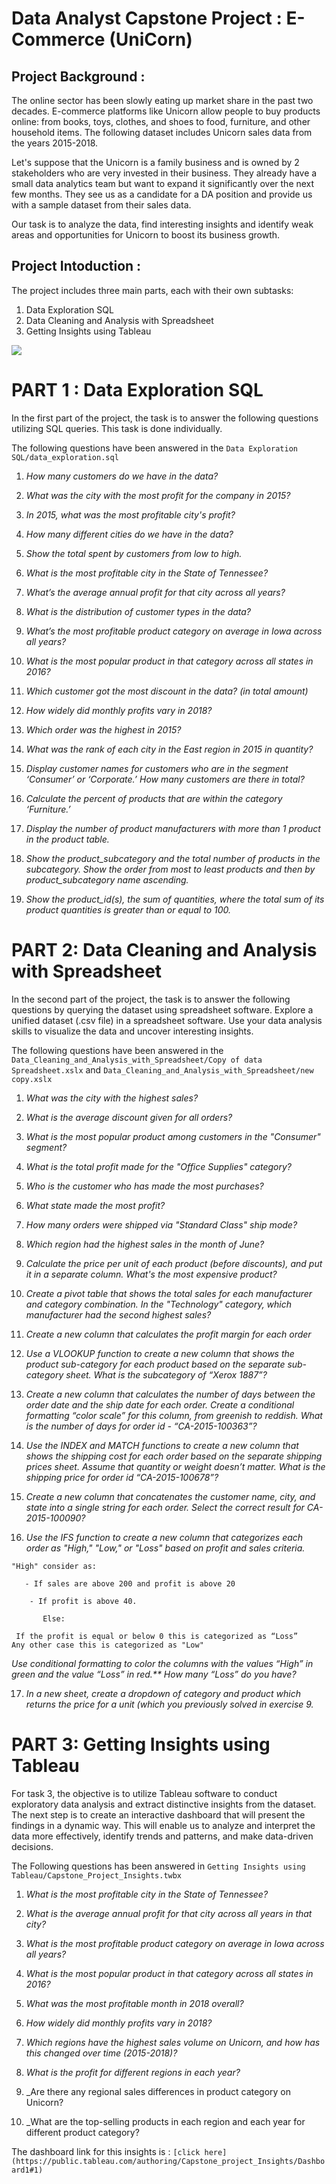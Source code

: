 # Data Analyst Capstone Project :  E-Commerce (UniCorn)
## Project Background :

The online sector has been slowly eating up market share in the past two decades. E-commerce platforms like Unicorn allow people to buy products online: from books, toys, clothes, and shoes to food, furniture, and other household items. The following dataset includes Unicorn sales data from the years 2015-2018.

Let's suppose that the Unicorn is a family business and is owned by 2 stakeholders who are very invested in their business. They already have a small data analytics team but want to expand it significantly over the next few months. They see us  as a candidate for a DA position and provide us with a sample dataset from their sales data.

Our task is to analyze the data, find interesting insights and identify weak areas and opportunities for Unicorn to boost its business growth.

## Project Intoduction :

The project includes three main parts, each with their own subtasks:

1. Data Exploration SQL
2. Data Cleaning and Analysis with Spreadsheet
3. Getting Insights using Tableau

![](https://github.com/siddhu1132/Capstone-Project-E-commerce-UniCorn-/blob/main/schema.png)

# PART 1 : Data Exploration SQL

In the first part of the project, the task is to answer the following questions utilizing SQL queries. This task is done individually.

The following questions have been answered in the ``Data Exploration SQL/data_exploration.sql``

1. _How many customers do we have in the data?_

2. _What was the city with the most profit for the company in 2015?_

3. _In 2015, what was the most profitable city's profit?_

4. _How many different cities do we have in the data?_

5. _Show the total spent by customers from low to high._

6. _What is the most profitable city in the State of Tennessee?_

7. _What’s the average annual profit for that city across all years?_

8. _What is the distribution of customer types in the data?_

9. _What’s the most profitable product category on average in Iowa across all years?_

10. _What is the most popular product in that category across all states in 2016?_
 
 11. _Which customer got the most discount in the data? (in total amount)_
 
12. _How widely did monthly profits vary in 2018?_

13. _Which order was the highest in 2015?_

14. _What was the rank of each city in the East region in 2015 in quantity?_

15. _Display customer names for customers who are in the segment ‘Consumer’ or ‘Corporate.’ How many customers are there in total?_

17. _Calculate the percent of products that are within the category ‘Furniture.’_

18. _Display the number of product manufacturers with more than 1 product in the product table._

19. _Show the product_subcategory and the total number of products in the subcategory. Show the order from most to least products and then by product_subcategory name ascending._

20. _Show the product_id(s), the sum of quantities, where the total sum of its product quantities is greater than or equal to 100._

# PART 2: Data Cleaning and Analysis with Spreadsheet

In the second part of the project, the task is to answer the following questions by querying the dataset using spreadsheet software.
Explore a unified dataset (.csv file) in a spreadsheet software. Use your data analysis skills to visualize the data and uncover interesting insights.

The following questions have been answered in the ``Data_Cleaning_and_Analysis_with_Spreadsheet/Copy of data Spreadsheet.xslx`` and ``Data_Cleaning_and_Analysis_with_Spreadsheet/new copy.xslx``

1. _What was the city with the highest sales?_

2. _What is the average discount given for all orders?_

3. _What is the most popular product among customers in the "Consumer" segment?_

4. _What is the total profit made for the "Office Supplies" category?_

5. _Who is the customer who has made the most purchases?_

6. _What state made the most profit?_

7. _How many orders were shipped via "Standard Class" ship mode?_

8. _Which region had the highest sales in the month of June?_

9. _Calculate the price per unit of each product (before discounts), and put it in a separate column. What's the most expensive product?_

10. _Create a pivot table that shows the total sales for each manufacturer and category combination. In the "Technology" category, which manufacturer had the second highest sales?_

11. _Create a new column that calculates the profit margin for each order_

12. _Use a VLOOKUP function to create a new column that shows the product sub-category for each product based on the separate sub-category sheet. What is the subcategory of “Xerox 1887”?_

13. _Create a new column that calculates the number of days between the order date and the ship date for each order. Create a conditional formatting “color scale” for this column, from greenish to reddish. What is the number of days for order id - “CA-2015-100363”?_

14. _Use the INDEX and MATCH functions to create a new column that shows the shipping cost for each order based on the separate shipping prices sheet. Assume that quantity or weight doesn’t matter. What is the shipping price for order id “CA-2015-100678”?_

15. _Create a new column that concatenates the customer name, city, and state into a single string for each order. Select the correct result for CA-2015-100090?_

16. _Use the IFS function to create a new column that categorizes each order as "High," "Low," or "Loss" based on profit and sales criteria._
```
"High" consider as:
  
   - If sales are above 200 and profit is above 20

    - If profit is above 40.

       Else:
 
 If the profit is equal or below 0 this is categorized as “Loss”
Any other case this is categorized as "Low"
```
_Use conditional formatting to color the columns with the values “High” in green and the value “Loss” in red.** 
How many “Loss” do you have?_

17. _In a new sheet, create a dropdown of category and product which returns the price for a unit (which you previously solved in exercise 9._

# PART 3: Getting Insights using Tableau

For task 3, the objective is to utilize Tableau software to conduct exploratory data analysis and extract distinctive insights from the dataset. The next step is to create an interactive dashboard that will present the findings in a dynamic way. This will enable us to analyze and interpret the data more effectively, identify trends and patterns, and make data-driven decisions.

The Following questions has been answered in ``Getting Insights using Tableau/Capstone_Project_Insights.twbx``

1. _What is the most profitable city in the State of Tennessee?_

2. _What is the average annual profit for that city across all years in that city?_

3. _What is the most profitable product category on average in Iowa across all years?_

4. _What is the most popular product in that category across all states in 2016?_

5. _What was the most profitable month in 2018 overall?_

6. _How widely did monthly profits vary in 2018?_

7. _Which regions have the highest sales volume on Unicorn, and how has this changed over time (2015-2018)?_

8. _What is the profit for different regions in each year?_

9. _Are there any regional sales differences in product category on Unicorn?

10. _What are the top-selling products in each region and each year for different product category?

The dashboard link for this insights is : `[click here](https://public.tableau.com/authoring/Capstone_project_Insights/Dashboard1#1)`
